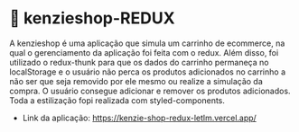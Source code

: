 # 	:lipstick: kenzieshop-REDUX

A kenzieshop é uma aplicação que simula um carrinho de ecommerce, na qual o gerenciamento da aplicação foi feita com o redux. Além disso, foi utilizado o redux-thunk para que os dados do carrinho permaneça no localStorage e o usuário não perca os produtos adicionados no carrinho a não ser que seja removido por ele mesmo ou realize a simulação da compra. O usuário consegue adicionar e remover os produtos adicionados. Toda a estilização fopi realizada com styled-components.

- Link da aplicação: https://kenzie-shop-redux-letlm.vercel.app/
